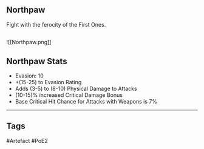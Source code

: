 ## Northpaw
Fight with the ferocity of the First Ones.
##
![[Northpaw.png]]
## Northpaw Stats
- Evasion: 10
- +(15-25) to Evasion Rating
- Adds (3-5) to (8-10) Physical Damage to Attacks
- (10-15)% increased Critical Damage Bonus
- Base Critical Hit Chance for Attacks with Weapons is 7%


---
## Tags
#Artefact
#PoE2